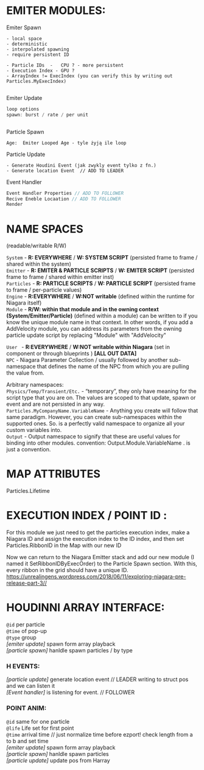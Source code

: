 # EMITER MODULES:
Emiter Spawn
``` 
- local space
- deterministic
- interpolated spawning 
- require persistent ID

- Particle IDs  -   CPU ? - more persistent
- Execution Index - GPU ?
- ArrayIndex != ExecIndex (you can verify this by writing out Particles.MyExecIndex)


```
Emiter Update
```cpp
loop options
spawn: burst / rate / per unit 



```
Particle Spawn
```
Age:  Emiter Looped Age - tyle żyją ile loop
```
Particle Update
```
- Generate Houdini Event (jak zwykly event tylko z fn.)
- Generate location Event  // ADD TO LEADER
```
Event Handler
```cpp
Event Handler Properties // ADD TO FOLLOWER 
Recive Eneble Locaation // ADD TO FOLLOWER
Render
```

# NAME SPACES  
(readable/writable  R/W)  

`System` - **R: EVERYWHERE** / **W: SYSTEM SCRIPT** (persisted frame to frame / shared within the system)    
`Emitter` - **R: EMITER & PARTICLE SCRIPTS** / **W: EMITER SCRIPT** (persisted frame to frame / shared within emitter inst)     
`Particles` - **R: PARTICLE SCRIPTS** / **W: PARTICLE SCRIPT** (persisted frame to frame / per-particle values)    
`Engine` - **R:EVERYWHERE** / **W:NOT writable**  (defined within the runtime for Niagara itself)  
`Module` - **R/W: within that module and in the owning context (System/Emitter/Particle)** (defined within a module) can be written to if you know the unique module name in that context. In other words, if you add a AddVelocity module, you can address its parameters from the owning particle update script by replacing "Module" with "AddVelocity"      

`User ` - **R:EVERYWHERE** / **W:NOT writable within Niagara** (set in component or through blueprints ) **[ALL OUT DATA]**    
`NPC` - Niagara Parameter Collection / usually followed by another sub-namespace that defines the name of the NPC from which you are pulling the value from.   

Arbitrary namespaces:  
`Physics/Temp/Transient/Etc.` - “temporary”, they only have meaning for the script type that you are on. The values are scoped to that update, spawn or event and are not persisted in any way.  
`Particles.MyCompanyName.VariableName` - Anything you create will follow that same paradigm. However, you can create sub-namespaces within the supported ones. So. is a perfectly valid namespace to organize all your custom variables into.  
`Output` - Output namespace to signify that these are useful values for binding into other modules. convention: Output.Module.VariableName . is just a convention.    
# MAP ATTRIBUTES

Particles.Lifetime

# EXECUTION INDEX / POINT ID :
For this module we just need to get the particles execution index, make a Niagara ID and assign the execution index to the ID index, and then set Particles.RibbonID in the Map with our new ID

Now we can return to the Niagara Emitter stack and add our new module (I named it SetRibbonIDByExecOrder) to the Particle Spawn section. With this, every ribbon in the grid should have a unique ID.
https://unrealingens.wordpress.com/2018/06/11/exploring-niagara-pre-release-part-3//

# HOUDINNI ARRAY INTERFACE: 
`@id`  per particle  
`@time` of pop-up  
`@type` group   
*[emiter update]* spawn form array playback   
*[particle spawn]* hanldle spawn particles / by type   
### H EVENTS:   
*[particle update]* generate location event  // LEADER  writing to struct pos and we can listen it    
*[Event handler]* is listening for event. // FOLLOWER  

### POINT ANIM:

`@id` same for one particle   
`@life` Life set for first point    
`@time` arrival time // just normalize time before ezport!  check length from a to b and set time    
*[emiter update]* spawn form array playback    
*[particle spawn]* hanldle spawn particles  
*[particle update]* update pos from Harray  
